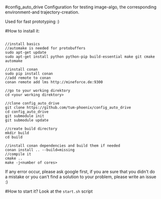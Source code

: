 #config_auto_drive
Configuration for testing image-algo, the corresponding environment-and trajectory-creation.

Used for fast prototyping :)
 
#How to install it:
```

//install basics
//automake is needed for protobuffers
sudo apt-get update
sudo apt-get install python python-pip build-essential make git cmake automake

//install conan
sudo pip install conan
//add remote to conan
conan remote add lms http://mineforce.de:9300

//go to your working direktory
cd <your working direktory>

//clone config_auto_drive
git clone https://github.com/tum-phoenix/config_auto_drive
cd config_auto_drive
git submodule init
git submodule update

//create build directory
mkdir build
cd build

//install conan dependencies and build them if needed
conan install .. --build=missing
//compile it
cmake ..
make -j<number of cores>
```
If any error occur, please ask google first, if you are sure that you didn't do a mistake or you can't find a solution to your problem, please write an issue :)


#How to start it?
Look at the `start.sh` script
